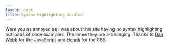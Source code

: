 ```yaml
--- 
layout: post
title: Syntax Highlighting enabled
---
```

Were you as annoyed as I was about this site having no syntax highlighting but loads of code examples. The times they are a-changing. Thanks to [Dan Webb](http://svn.danwebb.net/external/CodeHighlighter/) for the JavaScript and [Henrik](http://henrik.nyh.se/tumble/) for the CSS.

